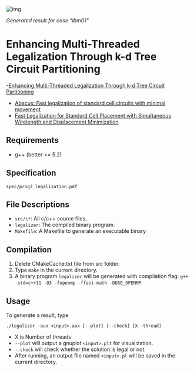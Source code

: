 ![img](https://github.com/Daikon-Sun/Physical-Design-for-Nanometer-ICs-Spring-2017/raw/master/HW3/report/example.png)

*Generated result for case "ibm01"*

# Enhancing Multi-Threaded Legalization Through k-d Tree Circuit Partitioning
-[Enhancing Multi-Threaded Legalization Through k-d
Tree Circuit Partitioning](https://hal.inria.fr/hal-01872451/file/kd-tree_partitioning.pdf)
- [Abacus: Fast legalization of standard cell circuits with minimal movement](http://ieeexplore.ieee.org/stamp/stamp.jsp?arnumber=5642689)
-  [Fast Legalization for Standard Cell Placement with Simultaneous Wirelength and Displacement Minimization](http://ieeexplore.ieee.org/stamp/stamp.jsp?arnumber=5642689)

## Requirements
- g++ (better >= 5.2)

## Specification
`spec/prog3_legalization.pdf`

## File Descriptions
- `src/\*`: All c/c++ source files.
- `legalizer`: The compiled binary program.
- `Makefile`: A Makefile to generate an executable binary

## Compilation
1. Delete CMakeCache.txt file from src folder. 
2. Type `make` in the current directory.
3. A binary program `legalizer` will be generated with compilation flag: `g++ -std=c++11 -O3 -fopenmp -ffast-math -DUSE_OPENMP`.

## Usage
To generate a result, type
```
./legalizer -aux <input>.aux [--plot] [--check] [X -thread]
```
- X is Number of threads 
- `--plot` will output a gnuplot `<input>.plt` for visualization.
- `--check` will check whether the solution is legal or not.
- After running, an output file named `<input>.pl` will be saved in the current directory.
